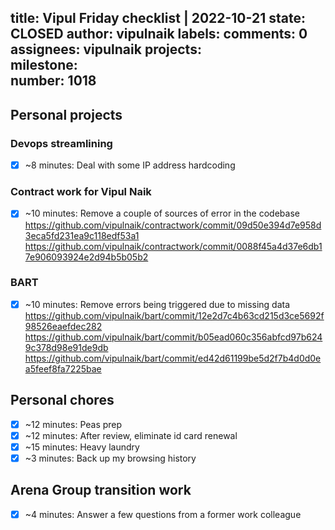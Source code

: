 title:	Vipul Friday checklist | 2022-10-21
state:	CLOSED
author:	vipulnaik
labels:	
comments:	0
assignees:	vipulnaik
projects:	
milestone:	
number:	1018
--
## Personal projects

### Devops streamlining

- [x] ~8 minutes: Deal with some IP address hardcoding

### Contract work for Vipul Naik

- [x] ~10 minutes: Remove a couple of sources of error in the codebase https://github.com/vipulnaik/contractwork/commit/09d50e394d7e958d3eca5fd231ea9c118edf53a1 https://github.com/vipulnaik/contractwork/commit/0088f45a4d37e6db17e906093924e2d94b5b05b2

### BART

- [x] ~10 minutes: Remove errors being triggered due to missing data https://github.com/vipulnaik/bart/commit/12e2d7c4b63cd215d3ce5692f98526eaefdec282 https://github.com/vipulnaik/bart/commit/b05ead060c356abfcd97b6249c378d98e91de9db https://github.com/vipulnaik/bart/commit/ed42d61199be5d2f7b4d0d0ea5feef8fa7225bae

## Personal chores

- [x] ~12 minutes: Peas prep
- [x] ~12 minutes: After review, eliminate id card renewal
- [x] ~15 minutes: Heavy laundry
- [x] ~3 minutes: Back up my browsing history 

## Arena Group transition work

- [x] ~4 minutes: Answer a few questions from a former work colleague
